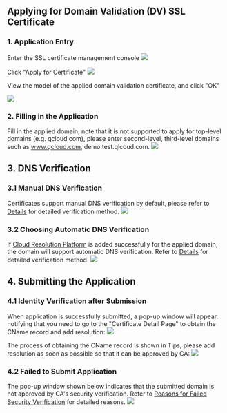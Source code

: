 ﻿## Applying for Domain Validation (DV) SSL Certificate

### 1. Application Entry

Enter the SSL certificate management console
![](https://mc.qcloudimg.com/static/img/f990389699184b164082dce1ebe809c6/1.png)

Click "Apply for Certificate"
![](https://mc.qcloudimg.com/static/img/4efe78b416cc29cacba1cbc2ba475bb6/2.png)

View the model of the applied domain validation certificate, and click "OK"

![](https://mc.qcloudimg.com/static/img/287bd4f6c633cb1a81e18a096f47d5ed/3.png)

### 2. Filling in the Application

Fill in the applied domain, note that it is not supported to apply for top-level domains (e.g. qcloud com), please enter second-level, third-level domains such as www.qcloud.com, demo.test.qlcoud.com.
![](https://mc.qcloudimg.com/static/img/4961164252cd488c9695475e173c0b8c/4.png)

## 3. DNS Verification
### 3.1 Manual DNS Verification

Certificates support manual DNS verification by default, please refer to [Details](https://www.qcloud.com/doc/product/400/4142#2.-.E6.89.8B.E5.8A.A8dns.E9.AA.8C.E8.AF.81) for detailed verification method.
![](https://mc.qcloudimg.com/static/img/2f90c6cdf51ec98ba0fd7a112a891e13/5.png)

### 3.2 Choosing Automatic DNS Verification

If [Cloud Resolution Platform](https://console.qcloud.com/cns/domains) is added successfully for the applied domain, the domain will support automatic DNS verification. Refer to [Details](https://www.qcloud.com/doc/product/400/4142#1.-.E8.87.AA.E5.8A.A8dns.E9.AA.8C.E8.AF.81) for detailed verification method.
![](https://mc.qcloudimg.com/static/img/8c10bfb9fa50a520e0b8b45f3b7a9f74/6.png)

## 4. Submitting the Application
### 4.1 Identity Verification after Submission

When application is successfully submitted, a pop-up window will appear, notifying that you need to go to the "Certificate Detail Page" to obtain the CName record and add resolution:
![](https://mc.qcloudimg.com/static/img/7d99496ed47a163a3ee25c728187bf45/7.png)

The process of obtaining the CName record is shown in Tips, please add resolution as soon as possible so that it can be approved by CA:
![](https://mc.qcloudimg.com/static/img/1f0d7d113cd4ee14cda423a32e853fe4/8.png)

### 4.2 Failed to Submit Application

The pop-up window shown below indicates that the submitted domain is not approved by CA's security verification. Refer to [Reasons for Failed Security Verification](https://www.qcloud.com/doc/product/400/5439) for detailed reasons.
![](https://mc.qcloudimg.com/static/img/25451d24cf3c717454830a44925642ec/1.png)


